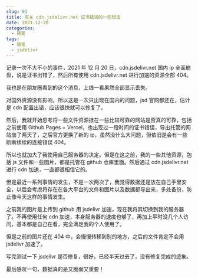 ```yaml
---
slug: 91
title: 有关 cdn.jsdelivr.net 证书错误的一些想法
date: 2021-12-20
categories: 
  - 随笔
tags: 
  - 随笔
  - jsdelivr
---
```



记录一次不大不小的事件，2021 年 12 月 20 日，cdn.jsdelivr.net 国内 ip 全面崩盘，说是证书出错了，然后所有使用 cdn.jsdelivr.net 进行加速的资源全部 404。

我也是在朋友圈看到的这个消息，上线一看果然全部显示丢失。

对国外资源没有影响，所以这是一次只出现在国内的问题，jsd 官网都还在，估计是 cdn 配置出错，应该很快就可以修复了。

然后，我就开始思考将一些文件资源挂在一些比较可靠的网站是否真的可靠，包括之前使用 Github Pages + Vercel，也出现过一段时间的证书错误，导出托管的网站崩了两天了，之后官方更换了新的 ip，虽然没什么大问题，但依旧是会有一些断断续续的连接错误 404。

所以也就加大了我使用自己服务器的决定。但是在这之前，我的一些其他资源，包括 js 文件和一些图片，都是托管在 github 仓库里面。然后通过 cdn.jsdelivr.net 进行 cdn 加速，一直都很相信它的。

但是最近一系列事情的发生，不是一次两次了，我觉得数据还是放在自己手里安全，以后会考虑将存在在各大平台的文件和图片以及数据都导出来，多处备份，防止像今天这样的事情发生。

之前我的图片是上传到 github 用 jsdelivr 加速，现在我将其切换到我的服务器了。不再使用任何 cdn 加速，本身服务器的速度也够了，再加上平时没几个人访问，基本都是自己在看，完全满足我的个人使用了。

但是之前的图片还在 404 中，会慢慢转移到别的地方，之后的文件肯定不会用 jsdelivr 加速了。

写完测试一下 jsdelivr 是否修复，很好，已经半天过去了，没有修复完成的迹象。

最后感叹一句，数据真的是又脆弱又重要！

